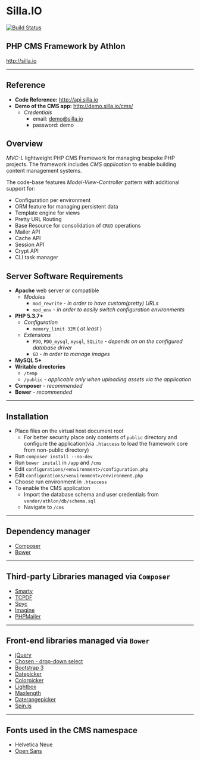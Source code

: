 # Silla.IO #
[![Build Status](http://jenkins.athlonsofia.com/view/Silla/job/Silla/badge/icon)](http://jenkins.athlonsofia.com/view/Silla/job/Silla/)
## PHP CMS Framework by Athlon ##

http://silla.io

----
## Reference ##

* **Code Reference:** http://api.silla.io
* **Demo of the CMS app:** http://demo.silla.io/cms/
    * *Credentials*
        * email: demo@silla.io
        * password: demo

## Overview ##

_MVC-L_ lightweight PHP CMS Framework for managing bespoke PHP projects.
The framework includes _CMS application_ to enable building content management systems.

The code-base features _Model-View-Controller_ pattern with additional support for:

* Configuration per environment
* ORM feature for managing persistent data
* Template engine for views
* Pretty URL Routing
* Base Resource for consolidation of `CRUD` operations
* Mailer API
* Cache API
* Session API
* Crypt API
* CLI task manager

## Server Software Requirements ##

* **Apache** web server or compatible
    * *Modules*
        * `mod_rewrite` - *in order to have custom(pretty) URLs*
        * `mod_env` - *in order to easily switch configuration environments*
* **PHP 5.3.7+**
    * *Configuration*
        * `memory_limit 32M` ( _at least_ )
    * *Extensions*
        * `PDO`, `PDO_mysql`, `mysql`, `SQLite` - *depends on on the configured database driver*
        * `GD` - *in order to manage images*
* **MySQL 5+**
* **Writable directories**
    * `/temp`
    * `/public` - _applicable only when uploading assets via the application_
* **Composer** - _recommended_
* **Bower** - _recommended_

----
## Installation ##
* Place files on the virtual host document root
    * For better security place only contents of `public` directory and configure the application(via `.htaccess` to load the framework core from non-public directory)
* Run `composer install --no-dev`
* Run `bower install` in `/app` and `/cms`
* Edit `configurations/<environment>/configuration.php`
* Edit `configurations/<environment>/environment.php`
* Choose run environment in `.htaccess`
* To enable the CMS application
    * Import the database schema and user credentials from `vendor/athlon/db/schema.sql`
    * Navigate to `/cms`

----
## Dependency manager ##

* [Composer](https://getcomposer.org/)
* [Bower](http://bower.io/)

----
## Third-party Libraries managed via `Composer` ##

* [Smarty](http://www.smarty.net/)
* [TCPDF](http://www.tcpdf.org/)
* [Spyc](https://github.com/mustangostang/spyc/)
* [Imagine](https://imagine.readthedocs.org)
* [PHPMailer](http://phpmailer.worxware.com/)

----
## Front-end libraries managed via `Bower` ##

* [jQuery](http://jquery.com/download/)
* [Chosen - drop-down select](https://github.com/harvesthq/chosen/)
* [Bootstrap 3](http://getbootstrap.com/)
* [Datepicker](http://www.eyecon.ro/bootstrap-datepicker)
* [Colorpicker](http://www.eyecon.ro/bootstrap-colorpicker)
* [Lightbox](https://github.com/ashleydw/lightbox)
* [Maxlength](https://github.com/mimo84/bootstrap-maxlength)
* [Daterangepicker](https://github.com/dangrossman/bootstrap-daterangepicker)
* [Spin.js](http://fgnass.github.io/spin.js/)

----
## Fonts used in the CMS namespace ##

* Helvetica Neue
* [Open Sans](http://www.google.com/fonts/specimen/Open+Sans)
